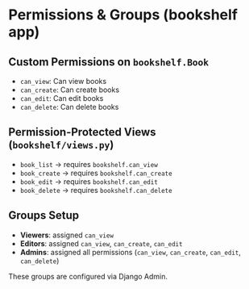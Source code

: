 # Permissions & Groups (bookshelf app)

## Custom Permissions on `bookshelf.Book`
- `can_view`: Can view books
- `can_create`: Can create books
- `can_edit`: Can edit books
- `can_delete`: Can delete books

## Permission-Protected Views (`bookshelf/views.py`)
- `book_list` → requires `bookshelf.can_view`
- `book_create` → requires `bookshelf.can_create`
- `book_edit` → requires `bookshelf.can_edit`
- `book_delete` → requires `bookshelf.can_delete`

## Groups Setup
- **Viewers**: assigned `can_view`
- **Editors**: assigned `can_view`, `can_create`, `can_edit`
- **Admins**: assigned all permissions (`can_view`, `can_create`, `can_edit`, `can_delete`)

These groups are configured via Django Admin.

